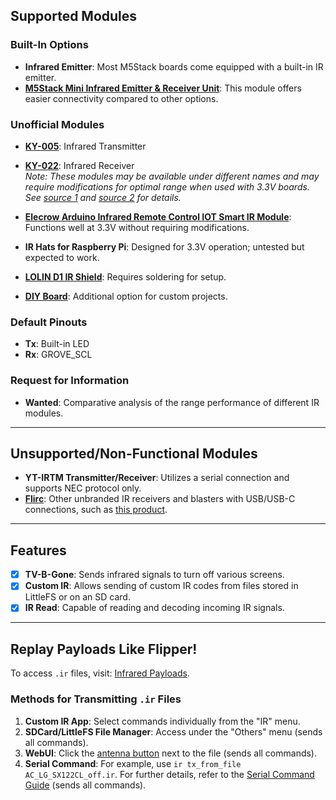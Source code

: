 ## Supported Modules

### Built-In Options
- **Infrared Emitter**: Most M5Stack boards come equipped with a built-in IR emitter.
- **[M5Stack Mini Infrared Emitter & Receiver Unit](https://shop.m5stack.com/products/ir-unit)**: This module offers easier connectivity compared to other options.

### Unofficial Modules
- **[KY-005](https://arduinomodules.info/ky-005-infrared-transmitter-sensor-module/)**: Infrared Transmitter  
- **[KY-022](https://arduinomodules.info/ky-022-infrared-receiver-module/)**: Infrared Receiver  
  *Note: These modules may be available under different names and may require modifications for optimal range when used with 3.3V boards. See [source 1](https://www.reddit.com/r/AskElectronics/comments/183mhh6/increase_voltage_power_for_ir_led_powered_by_33v/) and [source 2](https://circuitdigest.com/forums/internet-things/how-interface-hx-53-ir-transmitter-infrared-sensor-module-esp32) for details.*
  
- **[Elecrow Arduino Infrared Remote Control IOT Smart IR Module](https://www.elecrow.com/arduino-infrared-remote-control-iot-smart-ir-module.html)**: Functions well at 3.3V without requiring modifications.
- **IR Hats for Raspberry Pi**: Designed for 3.3V operation; untested but expected to work.
- **[LOLIN D1 IR Shield](https://www.wemos.cc/en/latest/d1_mini_shield/ir.html)**: Requires soldering for setup.
- **[DIY Board](https://tasmota.github.io/docs/IR-Remote/#related-projects)**: Additional option for custom projects.

### Default Pinouts
- **Tx**: Built-in LED  
- **Rx**: GROVE_SCL  

### Request for Information
- **Wanted**: Comparative analysis of the range performance of different IR modules.

---

## Unsupported/Non-Functional Modules

- **YT-IRTM Transmitter/Receiver**: Utilizes a serial connection and supports NEC protocol only.
- **[Flirc](https://flirc.tv/)**: Other unbranded IR receivers and blasters with USB/USB-C connections, such as [this product](https://www.walmart.com/ip/Universal-Remote-Smartphone-IR-Controller-Adapter-USB-C-Infrared-Blaster-Control-for-Android-Phone-All-in-One-Air-Conditioner-TV-DVD-STB-Black/5426981611?selectedSellerId=101177603).

---

## Features

- [x] **TV-B-Gone**: Sends infrared signals to turn off various screens.
- [x] **Custom IR**: Allows sending of custom IR codes from files stored in LittleFS or on an SD card.
- [x] **IR Read**: Capable of reading and decoding incoming IR signals.

---

## Replay Payloads Like Flipper!

To access `.ir` files, visit: [Infrared Payloads](https://github.com/pr3y/Bruce/tree/main/sd_files/infrared).

### Methods for Transmitting `.ir` Files

1. **Custom IR App**: Select commands individually from the "IR" menu.
2. **SDCard/LittleFS File Manager**: Access under the "Others" menu (sends all commands).
3. **WebUI**: Click the [antenna button](https://github.com/pr3y/Bruce/pull/124) next to the file (sends all commands).
4. **Serial Command**: For example, use `ir tx_from_file AC_LG_SX122CL_off.ir`. For further details, refer to the [Serial Command Guide](https://github.com/pr3y/Bruce/wiki/Serial) (sends all commands).